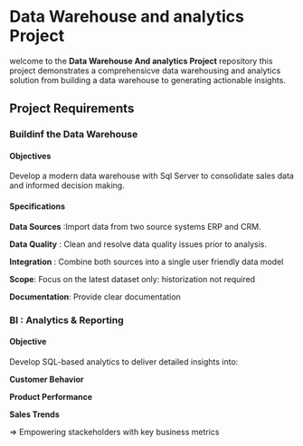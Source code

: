 # Data Warehouse and analytics Project

welcome to the **Data Warehouse And analytics Project** repository
this project demonstrates a comprehensicve data warehousing and analytics solution from building a data warehouse to generating actionable insights. 

## Project Requirements

### Buildinf the Data Warehouse

#### Objectives

Develop a modern data warehouse with Sql Server to consolidate sales data and informed decision making.


#### Specifications 

**Data Sources** :Import data from two source systems ERP and CRM.

**Data Quality** : Clean and resolve data quality issues prior to analysis.

**Integration** : Combine both sources into a single user friendly data model

**Scope**: Focus on the latest dataset only: historization not required

**Documentation**: Provide clear documentation

### BI : Analytics & Reporting

#### Objective
Develop SQL-based analytics to deliver detailed insights into:

**Customer Behavior**

**Product Performance**

**Sales Trends**

=> Empowering stackeholders with key business metrics

